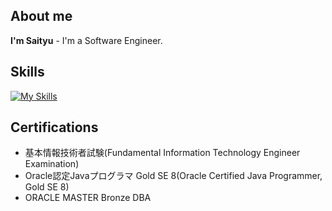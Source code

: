 ## About me
**I'm Saityu** - I'm a Software Engineer.

## Skills
[![My Skills](https://skillicons.dev/icons?i=java,kotlin,spring,ruby,rails,docker,mysql,aws,terraform,vue&theme=light)](https://skillicons.dev)

## Certifications
- 基本情報技術者試験(Fundamental Information Technology Engineer Examination)
- Oracle認定Javaプログラマ Gold SE 8(Oracle Certified Java Programmer, Gold SE 8)
- ORACLE MASTER Bronze DBA
